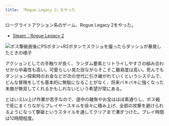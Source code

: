 ```yaml
---
title: 『Rogue Legacy 2』をやった
---
```

ローグライトアクション系のゲーム、Rogue Legacy 2をやった。

*   [Steam：Rogue Legacy 2](https://store.steampowered.com/app/1253920/Rogue_Legacy_2/?l=japanese)

![](https://lh3.googleusercontent.com/docs/AG8NV2YvbQJwOOrygM4XVmKMOznOZyTdcNbns0O5iASIx4-CVarmjwuKnlodu2Hf0JzDeJkWFi6mKlEq2S3ORLuUhczubReGJkpQvV4I2IRhwE8M79nfjbsr_ZlLkofkspJxKemH_o-Yj77S8eoOp87RPEiNj1N8uunPeYuBfHFKlnVU57ELtWHviBb_pFEcvlDrmRuGTllNCF_7hqZlgWHaw6lFIjEsQj_vZHMADuz9tCf2wvEVTVE_5uNuU8Pl_NbNMok7w-6gOy75Swhucb1mgCBlgGxvr0TZhQo7G6j-WuvL66MsvS_1mZgKeZI93aOp6gNkY6HZaJwfvmu4dHvFeCovtJzpj0SzPHwqU07gQXUbReRzohde3O5BgBDJ8VDmfhdGigE3j-q1LD-9Sr-X3omHDEAtAwt-tsr6FD6RHf6JfYkMkIpyjYyYEiokV0yQr2wgxa8H2bEvMs5xmOCaJMy6qtUgJNIWRBwnaXbGaxE4yKZX2Fh5sjk7kCdOkSm3jBOq-RK_wkMLMh2zvnA7-g6VZzIOJKpo7uAialz94aoV0t48-QqxpiL6omn04k1XPjKz7XyxBVE9SyoSHH8N6alupvdNCI6s5hLBLJHl9_aYnFZsICLUhZbfWESYnLgaDrRvLI9bIGdxtZBDMtZWaY9HVjS7slhtfZB_wwIFiUZhn0hBMv2NvOSgMmDGEEt0D-r6gZBU5V5dSH_rjiCdgapRNh0OgFGJAJ5638ABBx--nDXmUJloduQKi8qnN_U0hWqJorhjpozfi-f8CZSL41u19E_WvP9DZBamwFu6oAmFK_9iT9PiY-FHTc02G4sPhRyD8KNVm9Im_iKnmxqV5R45HFYPdnQa3mbomCZEdsRldrpLsAPzV3mat5ylLamj3uOm4oHs6F2cksDS6rdR4V9jjc6PeHy6RUnXu21x2wXR6Mtw--6TcQLVu8mu-LzQwukeX6aYiNjqSJzZRpyYu027u9j4i2nvOQChDhr7Dn4qbDu6Gb20P2nAKUsty9XS7z1tp3OnEICXIukb7uPpIMI2SZ76eolcvTygQNSLpl2vuhQlGgDM9QKaEmvYpKA-k4CQtJGjyR1gRJ_yalrJfzMr9wOeC8JTapIVKKGQDhTh_lU3iV_mIFRK3X6S2rJWoj5z_-SMjnph_oVj0uU5YhfQs5nSWiev_Ob-ap_14CjgXe2DwsInMcBQGcoymwItcMeemXw0Q9Hc6fRgGor5ODBYYGKdvIjbSTQ1m4a5RP0KPo_emA "ボス撃破直後にPSボタン+R2ボタンでスクショを撮ったらダッシュが暴発したときの様子")

アクションとしての手触りが良く、ランダム要素とリトライしやすさの組み合わせから中毒性も高い。可愛らしい見た目ながらそこそこ難易度は高い。死んでもダンジョン探索時のお金などが次の世代に引き継がれていくというシステムで、どんな冒険をしても基本的に無駄になることがなく、将来バキバキに強くなった末裔が無双してくれるかもしれないという希望が常にある。

とはいえLv上げ作業が苦手なので、道中の雑魚やお宝はほぼ素通りし、ボス戦で死にまくりながらプレイヤースキルを徐々に積み上げ、全部の攻撃を避けられるようになって撃破というスタイルを通してクリアまで漕ぎつけた。プレイ時間は12時間程度。
